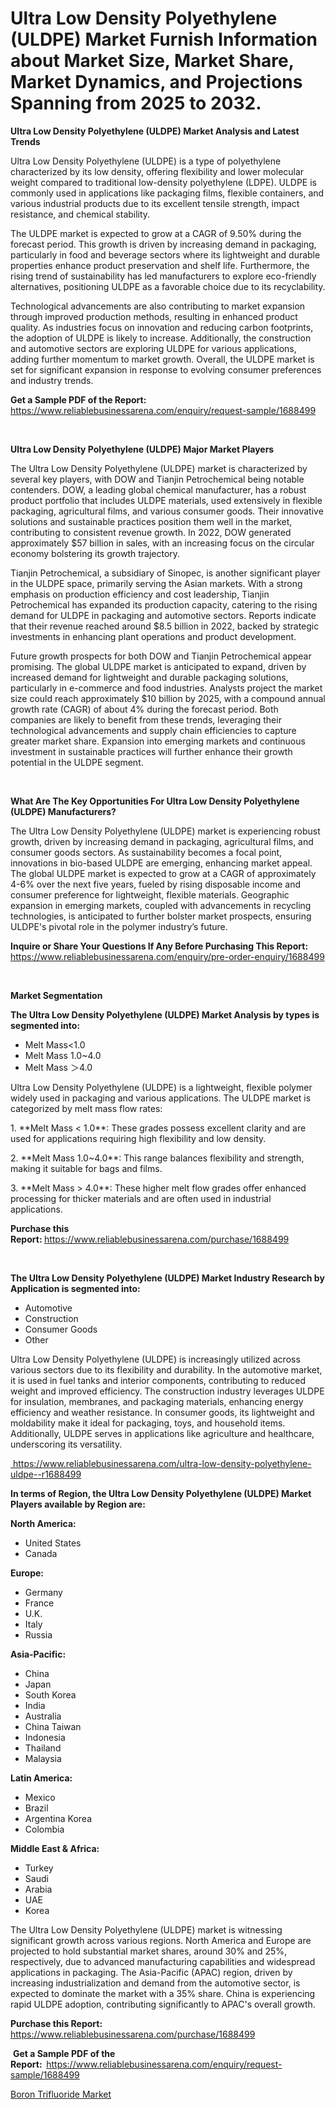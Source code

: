 <p><h1>Ultra Low Density Polyethylene (ULDPE) Market Furnish Information about Market Size, Market Share, Market Dynamics, and Projections Spanning from 2025 to 2032.</h1></p><p><strong>Ultra Low Density Polyethylene (ULDPE) Market Analysis and Latest Trends</strong></p>
<p><p>Ultra Low Density Polyethylene (ULDPE) is a type of polyethylene characterized by its low density, offering flexibility and lower molecular weight compared to traditional low-density polyethylene (LDPE). ULDPE is commonly used in applications like packaging films, flexible containers, and various industrial products due to its excellent tensile strength, impact resistance, and chemical stability.</p><p>The ULDPE market is expected to grow at a CAGR of 9.50% during the forecast period. This growth is driven by increasing demand in packaging, particularly in food and beverage sectors where its lightweight and durable properties enhance product preservation and shelf life. Furthermore, the rising trend of sustainability has led manufacturers to explore eco-friendly alternatives, positioning ULDPE as a favorable choice due to its recyclability.</p><p>Technological advancements are also contributing to market expansion through improved production methods, resulting in enhanced product quality. As industries focus on innovation and reducing carbon footprints, the adoption of ULDPE is likely to increase. Additionally, the construction and automotive sectors are exploring ULDPE for various applications, adding further momentum to market growth. Overall, the ULDPE market is set for significant expansion in response to evolving consumer preferences and industry trends.</p></p>
<p><strong>Get a Sample PDF of the Report:&nbsp;</strong> <a href="https://www.reliablebusinessarena.com/enquiry/request-sample/1688499?utm_campaign=2133&utm_medium=2&utm_source=Github&utm_content=ia&utm_term=26032025&utm_id=ultra-low-density-polyethylene-uldpe">https://www.reliablebusinessarena.com/enquiry/request-sample/1688499</a></p>
<p>&nbsp;</p>
<p><strong>Ultra Low Density Polyethylene (ULDPE) Major Market Players</strong></p>
<p><p>The Ultra Low Density Polyethylene (ULDPE) market is characterized by several key players, with DOW and Tianjin Petrochemical being notable contenders. DOW, a leading global chemical manufacturer, has a robust product portfolio that includes ULDPE materials, used extensively in flexible packaging, agricultural films, and various consumer goods. Their innovative solutions and sustainable practices position them well in the market, contributing to consistent revenue growth. In 2022, DOW generated approximately $57 billion in sales, with an increasing focus on the circular economy bolstering its growth trajectory.</p><p>Tianjin Petrochemical, a subsidiary of Sinopec, is another significant player in the ULDPE space, primarily serving the Asian markets. With a strong emphasis on production efficiency and cost leadership, Tianjin Petrochemical has expanded its production capacity, catering to the rising demand for ULDPE in packaging and automotive sectors. Reports indicate that their revenue reached around $8.5 billion in 2022, backed by strategic investments in enhancing plant operations and product development.</p><p>Future growth prospects for both DOW and Tianjin Petrochemical appear promising. The global ULDPE market is anticipated to expand, driven by increased demand for lightweight and durable packaging solutions, particularly in e-commerce and food industries. Analysts project the market size could reach approximately $10 billion by 2025, with a compound annual growth rate (CAGR) of about 4% during the forecast period. Both companies are likely to benefit from these trends, leveraging their technological advancements and supply chain efficiencies to capture greater market share. Expansion into emerging markets and continuous investment in sustainable practices will further enhance their growth potential in the ULDPE segment.</p></p>
<p>&nbsp;</p>
<p><strong>What Are The Key Opportunities For Ultra Low Density Polyethylene (ULDPE) Manufacturers?</strong></p>
<p><p>The Ultra Low Density Polyethylene (ULDPE) market is experiencing robust growth, driven by increasing demand in packaging, agricultural films, and consumer goods sectors. As sustainability becomes a focal point, innovations in bio-based ULDPE are emerging, enhancing market appeal. The global ULDPE market is expected to grow at a CAGR of approximately 4-6% over the next five years, fueled by rising disposable income and consumer preference for lightweight, flexible materials. Geographic expansion in emerging markets, coupled with advancements in recycling technologies, is anticipated to further bolster market prospects, ensuring ULDPE's pivotal role in the polymer industry’s future.</p></p>
<p><strong>Inquire or Share Your Questions If Any Before Purchasing This Report:</strong> <a href="https://www.reliablebusinessarena.com/enquiry/pre-order-enquiry/1688499?utm_campaign=2133&utm_medium=2&utm_source=Github&utm_content=ia&utm_term=26032025&utm_id=ultra-low-density-polyethylene-uldpe">https://www.reliablebusinessarena.com/enquiry/pre-order-enquiry/1688499</a></p>
<p>&nbsp;</p>
<p><strong>Market Segmentation</strong></p>
<p><strong>The Ultra Low Density Polyethylene (ULDPE) Market Analysis by types is segmented into:</strong></p>
<p><ul><li>Melt Mass<1.0</li><li>Melt Mass 1.0~4.0</li><li>Melt Mass ＞4.0</li></ul></p>
<p><p>Ultra Low Density Polyethylene (ULDPE) is a lightweight, flexible polymer widely used in packaging and various applications. The ULDPE market is categorized by melt mass flow rates: </p><p>1. **Melt Mass < 1.0**: These grades possess excellent clarity and are used for applications requiring high flexibility and low density.</p><p>2. **Melt Mass 1.0~4.0**: This range balances flexibility and strength, making it suitable for bags and films.</p><p>3. **Melt Mass > 4.0**: These higher melt flow grades offer enhanced processing for thicker materials and are often used in industrial applications.</p></p>
<p><strong>Purchase this Report:&nbsp;</strong><a href="https://www.reliablebusinessarena.com/purchase/1688499?utm_campaign=2133&utm_medium=2&utm_source=Github&utm_content=ia&utm_term=26032025&utm_id=ultra-low-density-polyethylene-uldpe">https://www.reliablebusinessarena.com/purchase/1688499</a></p>
<p>&nbsp;</p>
<p><strong>The Ultra Low Density Polyethylene (ULDPE) Market Industry Research by Application is segmented into:</strong></p>
<p><ul><li>Automotive</li><li>Construction</li><li>Consumer Goods</li><li>Other</li></ul></p>
<p><p>Ultra Low Density Polyethylene (ULDPE) is increasingly utilized across various sectors due to its flexibility and durability. In the automotive market, it is used in fuel tanks and interior components, contributing to reduced weight and improved efficiency. The construction industry leverages ULDPE for insulation, membranes, and packaging materials, enhancing energy efficiency and weather resistance. In consumer goods, its lightweight and moldability make it ideal for packaging, toys, and household items. Additionally, ULDPE serves in applications like agriculture and healthcare, underscoring its versatility.</p></p>
<p><a href="https://www.reliablebusinessarena.com/ultra-low-density-polyethylene-uldpe--r1688499?utm_campaign=2133&utm_medium=2&utm_source=Github&utm_content=ia&utm_term=26032025&utm_id=ultra-low-density-polyethylene-uldpe">&nbsp;https://www.reliablebusinessarena.com/ultra-low-density-polyethylene-uldpe--r1688499</a></p>
<p><strong>In terms of Region, the Ultra Low Density Polyethylene (ULDPE) Market Players available by Region are:</strong></p>
<p>
    <p> <strong> North America: </strong>
        <ul>
            <li>United States</li>
            <li>Canada</li>
        </ul>
        </p> 
    <p> <strong> Europe: </strong>
        <ul>
            <li>Germany</li>
            <li>France</li>
            <li>U.K.</li>
            <li>Italy</li>
            <li>Russia</li>
        </ul>
        </p> 
    <p> <strong> Asia-Pacific: </strong>
        <ul>
            <li>China</li>
            <li>Japan</li>
            <li>South Korea</li>
            <li>India</li>
            <li>Australia</li>
            <li>China Taiwan</li>
            <li>Indonesia</li>
            <li>Thailand</li>
            <li>Malaysia</li>
        </ul>
        </p> 
    <p> <strong> Latin America: </strong>
        <ul>
            <li>Mexico</li>
            <li>Brazil</li>
            <li>Argentina Korea</li>
            <li>Colombia</li>
        </ul>
        </p> 
    <p> <strong> Middle East & Africa: </strong>
        <ul>
            <li>Turkey</li>
            <li>Saudi</li>
            <li>Arabia</li>
            <li>UAE</li>
            <li>Korea</li>
        </ul>
    </p>
    </p>
<p><p>The Ultra Low Density Polyethylene (ULDPE) market is witnessing significant growth across various regions. North America and Europe are projected to hold substantial market shares, around 30% and 25%, respectively, due to advanced manufacturing capabilities and widespread applications in packaging. The Asia-Pacific (APAC) region, driven by increasing industrialization and demand from the automotive sector, is expected to dominate the market with a 35% share. China is experiencing rapid ULDPE adoption, contributing significantly to APAC's overall growth.</p></p>
<p><strong>Purchase this Report: </strong><a href="https://www.reliablebusinessarena.com/purchase/1688499?utm_campaign=2133&utm_medium=2&utm_source=Github&utm_content=ia&utm_term=26032025&utm_id=ultra-low-density-polyethylene-uldpe">https://www.reliablebusinessarena.com/purchase/1688499</a></p>
<p>&nbsp;<strong>Get a Sample PDF of the Report:&nbsp;&nbsp;</strong><a href="https://www.reliablebusinessarena.com/enquiry/request-sample/1688499?utm_campaign=2133&utm_medium=2&utm_source=Github&utm_content=ia&utm_term=26032025&utm_id=ultra-low-density-polyethylene-uldpe">https://www.reliablebusinessarena.com/enquiry/request-sample/1688499</a></p>
<p><strong></strong></p>
<p><p><a href="https://github.com/JakirUddin651/Market-Research-Report-List-2/blob/main/boron-trifluoride-market.md?utm_campaign=2133&utm_medium=2&utm_source=Github&utm_content=ia&utm_term=26032025&utm_id=ultra-low-density-polyethylene-uldpe">Boron Trifluoride Market</a></p></p>